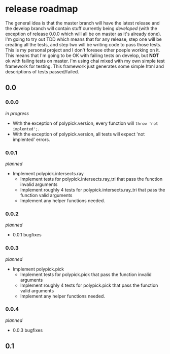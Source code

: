 # release roadmap

The general idea is that the master branch will have the latest release and the
develop branch will contain stuff currently being _developed_ (with the exception
of release 0.0.0 which will all be on master as it's already done). I'm going
to try out TDD which means that for any release, step one will be creating all the tests, and
step two will be writing code to pass those tests. This is my personal project
and I don't foresee other poeple working on it. This means that I'm going to
be OK with failing tests on develop, but **NOT** ok with failing tests on
master. I'm using chai mixed with my own simple test framework for testing. This
framework just generates some simple html and descriptions of tests
passed/failed.

## 0.0

### 0.0.0

_in progress_

* With the exception of polypick.version, every function will `throw 'not implented';`.
* With the exception of polypick.version, all tests will expect 'not implented' errors.

### 0.0.1

_planned_

* Implement polypick.intersects.ray
  * Implement tests for polypick.intersects.ray\_tri that pass the function invalid arguments
  * Implement roughly 4 tests for polypick.intersects.ray\_tri that pass the function valid arguments
  * Implement any helper functions needed.

### 0.0.2

_planned_

* 0.0.1 bugfixes

### 0.0.3

_planned_

* Implement polypick.pick
  * Implement tests for polypick.pick that pass the function invalid arguments
  * Implement roughly 4 tests for polypick.pick that pass the function valid arguments
  * Implement any helper functions needed.

### 0.0.4

_planned_

* 0.0.3 bugfixes

## 0.1 
